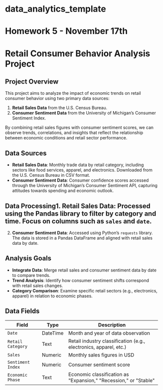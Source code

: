 # data_analytics_template
# Homework 5 - November 17th

# Retail Consumer Behavior Analysis Project

## Project Overview
This project aims to analyze the impact of economic trends on retail consumer behavior using two primary data sources:
1. **Retail Sales Data** from the U.S. Census Bureau.
2. **Consumer Sentiment Data** from the University of Michigan’s Consumer Sentiment Index.

By combining retail sales figures with consumer sentiment scores, we can observe trends, correlations, and insights that reflect the relationship between economic conditions and retail sector performance.

## Data Sources
- **Retail Sales Data**: Monthly trade data by retail category, including sectors like food services, apparel, and electronics. Downloaded from the U.S. Census Bureau in CSV format.
- **Consumer Sentiment Data**: Consumer confidence scores accessed through the University of Michigan’s Consumer Sentiment API, capturing attitudes towards spending and economic outlook.

## Data Processing1. **Retail Sales Data**: Processed using the Pandas library to filter by category and time. Focus on columns such as `sales` and `date`.
2. **Consumer Sentiment Data**: Accessed using Python’s `requests` library. The data is stored in a Pandas DataFrame and aligned with retail sales data by date.

## Analysis Goals
- **Integrate Data**: Merge retail sales and consumer sentiment data by date to compare trends.
- **Trend Analysis**: Identify how consumer sentiment shifts correspond with retail sales changes.
- **Category Comparison**: Examine specific retail sectors (e.g., electronics, apparel) in relation to economic phases.

## Data Fields
| Field           | Type       | Description                                                      |
|-----------------|------------|------------------------------------------------------------------|
| `Date`          | DateTime   | Month and year of data observation                               |
| `Retail Category` | Text      | Retail industry classification (e.g., electronics, apparel, etc.) |
| `Sales`         | Numeric    | Monthly sales figures in USD                                     |
| `Sentiment Index` | Numeric   | Consumer sentiment score                                        |
| `Economic Phase` | Text       | Economic classification as "Expansion," "Recession," or "Stable" |
